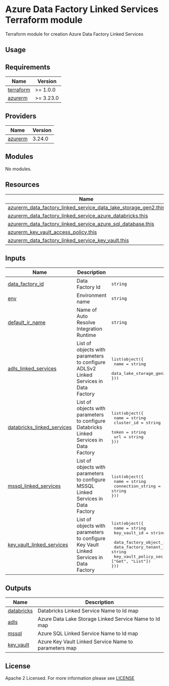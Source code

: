# Azure Data Factory Linked Services Terraform module
Terraform module for creation Azure Data Factory Linked Services

## Usage

<!-- BEGIN_TF_DOCS -->
## Requirements

| Name                                                                      | Version   |
| ------------------------------------------------------------------------- | --------- |
| <a name="requirement_terraform"></a> [terraform](#requirement\_terraform) | >= 1.0.0  |
| <a name="requirement_azurerm"></a> [azurerm](#requirement\_azurerm)       | >= 3.23.0 |

## Providers

| Name                                                          | Version |
| ------------------------------------------------------------- | ------- |
| <a name="provider_azurerm"></a> [azurerm](#provider\_azurerm) | 3.24.0  |

## Modules

No modules.

## Resources

| Name                                                                                                                                                                                                  | Type     |
|-------------------------------------------------------------------------------------------------------------------------------------------------------------------------------------------------------| -------- |
| [azurerm_data_factory_linked_service_data_lake_storage_gen2.this](https://registry.terraform.io/providers/hashicorp/azurerm/latest/docs/resources/data_factory_linked_service_data_lake_storage_gen2) | resource |
| [azurerm_data_factory_linked_service_azure_databricks.this](https://registry.terraform.io/providers/hashicorp/azurerm/latest/docs/resources/data_factory_linked_service_azure_databricks)             | resource |
| [azurerm_data_factory_linked_service_azure_sql_database.this](https://registry.terraform.io/providers/hashicorp/azurerm/latest/docs/resources/data_factory_linked_service_azure_sql_database)         | resource |
| [azurerm_key_vault_access_policy.this](https://registry.terraform.io/providers/hashicorp/azurerm/latest/docs/resources/key_vault_access_policy) | resource |
| [azurerm_data_factory_linked_service_key_vault.this](https://registry.terraform.io/providers/hashicorp/azurerm/latest/docs/resources/data_factory_linked_service_key_vault) | resource |

## Inputs

| Name                                                                                                                  | Description                                                                             | Type                                                                                                                                                                                                                                                                                                                        | Default | Required |
|-----------------------------------------------------------------------------------------------------------------------|-----------------------------------------------------------------------------------------|-----------------------------------------------------------------------------------------------------------------------------------------------------------------------------------------------------------------------------------------------------------------------------------------------------------------------------|---------|:--------:|
| <a name="input_data_factory_id"></a> [data\_factory\_id](#input\_data\_factory\_id)                                   | Data Factory Id                                                                         | `string`                                                                                                                                                                                                                                                                                                                    | n/a     |   yes    |
| <a name="input_env"></a> [env](#input\_env)                                                                           | Environment name                                                                        | `string`                                                                                                                                                                                                                                                                                                                    | n/a     |   yes    |
| <a name="input_default_ir_name"></a> [default\_ir\_name](#input\_default\_ir\_name)                                   | Name of Auto Resolve Integration Runtime                                                | `string`                                                                                                                                                                                                                                                                                                                    | n/a     |   yes    |
| <a name="input_adls_linked_services"></a> [adls\_linked\_services](#input\_adls\_linked\_services)                    | List of objects with parameters to configure ADLSv2 Linked Services in Data Factory     | <pre>list(object({ <br> name                       = string <br> data_lake_storage_gen2_url = string<br>}))</pre>                                                                                                                                                                                                           | []      |    no    |
| <a name="input_databricks_linked_services"></a> [databricks\_linked\_services](#input\_databricks\_linked\_services)  | List of objects with parameters to configure Databricks Linked Services in Data Factory | <pre>list(object({ <br> name       = string <br> cluster_id = string <br> token      = string <br> url        = string<br>}))</pre>                                                                                                                                                                                         | []      |    no    |
| <a name="input_mssql_linked_services"></a> [mssql\_linked\_services](#input\_mssql\_linked\_services)                 | List of objects with parameters to configure MSSQL Linked Services in Data Factory      | <pre>list(object({ <br> name              = string <br> connection_string = string <br>}))</pre>                                                                                                                                                                                                                            | []      |    no    |
| <a name="input_key_vault_linked_services"></a> [key\_vault\_linked\_services](#input\_key\_vault\_linked\_services)   | List of objects with parameters to configure Key Vault Linked Services in Data Factory  | <pre>list(object({ <br> name                                = string <br> key_vault_id                        = string <br> data_factory_object_id              = string <br> data_factory_tenant_id              = string <br> key_vault_policy_secret_permissions = optional(list(string), ["Get", "List"]) <br>}))</pre> | []      |    no    |

## Outputs

| Name                                                               | Description                                           |
|--------------------------------------------------------------------|-------------------------------------------------------|
| <a name="output_databricks"></a> [databricks](#output\_databricks) | Databricks Linked Service Name to Id map              |
| <a name="output_adls"></a> [adls](#output\_adls)                   | Azure Data Lake Storage Linked Service Name to Id map |
| <a name="output_mssql"></a> [mssql](#output\_mssql)                | Azure SQL Linked Service Name to Id map |
| <a name="output_key_vault"></a> [key\_vault](#output\_key\_vault)  | Azure Key Vault Linked Service Name to parameters map |
<!-- END_TF_DOCS -->

## License

Apache 2 Licensed. For more information please see [LICENSE](https://github.com/data-platform-hq/terraform-azurerm<>/tree/master/LICENSE)
